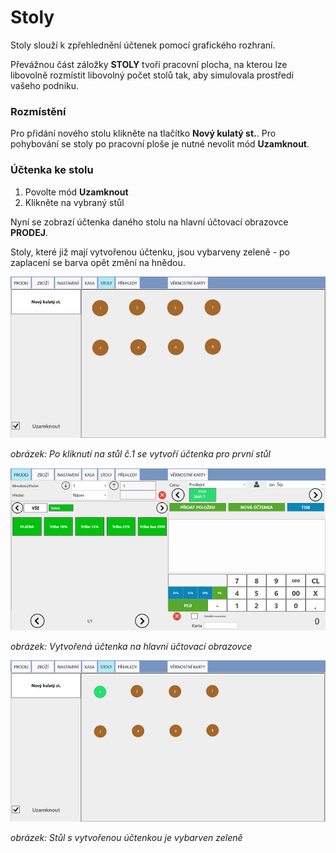 # Stoly

Stoly slouží k zpřehlednění účtenek pomocí grafického rozhraní.

Převážnou část záložky **STOLY** tvoří pracovní plocha, na kterou lze libovolně rozmístit libovolný počet stolů tak, aby simulovala prostředí vašeho podniku. 

### Rozmístění

Pro přidání nového stolu klikněte na tlačítko **Nový kulatý st.**. Pro pohybování se stoly po pracovní ploše je nutné nevolit mód **Uzamknout**.

### Účtenka ke stolu

1. Povolte mód **Uzamknout**
2. Klikněte na vybraný stůl

Nyní se zobrazí účtenka daného stolu na hlavní účtovací obrazovce **PRODEJ**.

Stoly, které již mají vytvořenou účtenku, jsou vybarveny zeleně - po zaplacení se barva opět změní na hnědou.

![](img/tables1.png)

*obrázek: Po kliknutí na stůl č.1 se vytvoří účtenka pro první stůl*

![](img/tables2.png)

*obrázek: Vytvořená účtenka na hlavní účtovací obrazovce*

![](img/tables3.png)

*obrázek: Stůl s vytvořenou účtenkou je vybarven zeleně*

